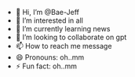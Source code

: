 - 👋 Hi, I’m @Bae-Jeff
- 👀 I’m interested in all
- 🌱 I’m currently learning news
- 💞️ I’m looking to collaborate on gpt
- 📫 How to reach me message
- 😄 Pronouns: oh..mm
- ⚡ Fun fact: oh..mm

<!---
Bae-Jeff/Bae-Jeff is a ✨ special ✨ repository because its `README.md` (this file) appears on your GitHub profile.
You can click the Preview link to take a look at your changes.
--->
